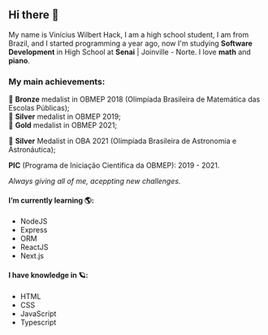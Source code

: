 ## Hi there 👋

My name is Vinícius Wilbert Hack, I am a high school student, I am from Brazil, and I started programming a year ago, now 
I'm studying **Software Development** in High School at **Senai** | Joinville - Norte. I love **math** and **piano**.

### My main achievements:
🥉 **Bronze** medalist in OBMEP 2018 (Olimpíada Brasileira de Matemática das Escolas Públicas); <br />
🥈 **Silver** medalist in OBMEP 2019; <br />
🥇 **Gold** medalist in OBMEP 2021; <br />

🥈 **Silver** Medalist in OBA 2021 (Olimpíada Brasileira de Astronomia e Astronáutica);

**PIC** (Programa de Iniciação Científica da OBMEP): 2019 - 2021.

*Always giving all of me, aceppting new challenges.* 

#### I’m currently learning 🌎:

- NodeJS
- Express
- ORM
- ReactJS
- Next.js

#### I have knowledge in 🪐:

- HTML
- CSS
- JavaScript
- Typescript
